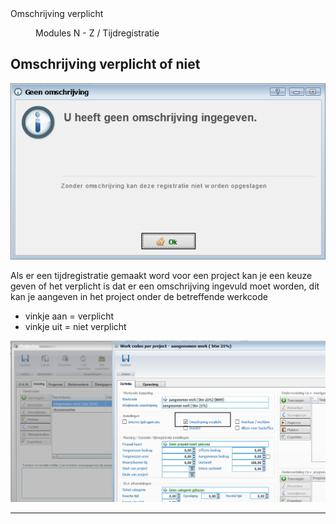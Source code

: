 <properties>
	<page>
		<title>Omschrijving verplicht</title>
		<description>Omschrijving verplicht</description>
	</page>
	<menu>
		<position>Modules N - Z / Tijdregistratie</position>
		<title>Omschrijving verplicht</title>
	</menu>
</properties>

## Omschrijving verplicht of niet ##

![](images/2.png)

Als er een tijdregistratie gemaakt word voor een project kan je een keuze geven of het verplicht is dat er een omschrijving ingevuld moet worden, dit kan je aangeven in het project onder de betreffende werkcode

- vinkje aan = verplicht
- vinkje uit = niet verplicht


 
![](images/1.png)


--------------






